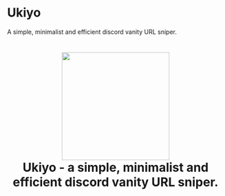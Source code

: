# Ukiyo
A simple, minimalist and efficient discord vanity URL sniper.

<h1 align="center">
	<img src="https://i.postimg.cc/Hc7NSz24/ukiyo.jpg" width="250px"><br>
    Ukiyo - a simple, minimalist and efficient discord vanity URL sniper.
</h1>
